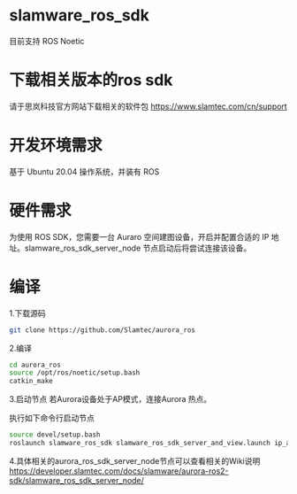 # slamware_ros_sdk 
目前支持 ROS Noetic

# 下载相关版本的ros sdk
请于思岚科技官方网站下载相关的软件包  https://www.slamtec.com/cn/support

# 开发环境需求
基于 Ubuntu 20.04 操作系统，并装有 ROS

# 硬件需求
为使用 ROS SDK，您需要一台 Auraro 空间建图设备，开启并配置合适的 IP 地址。slamware_ros_sdk_server_node 节点启动后将尝试连接该设备。

# 编译
1.下载源码

```bash
git clone https://github.com/Slamtec/aurora_ros
```

2.编译

```bash
cd aurora_ros
source /opt/ros/noetic/setup.bash
catkin_make
```

3.启动节点
若Aurora设备处于AP模式，连接Aurora 热点。

执行如下命令行启动节点

```bash
source devel/setup.bash
roslaunch slamware_ros_sdk slamware_ros_sdk_server_and_view.launch ip_address:=192.168.11.1
```

4.具体相关的aurora_ros_sdk_server_node节点可以查看相关的Wiki说明
https://developer.slamtec.com/docs/slamware/aurora-ros2-sdk/slamware_ros_sdk_server_node/
